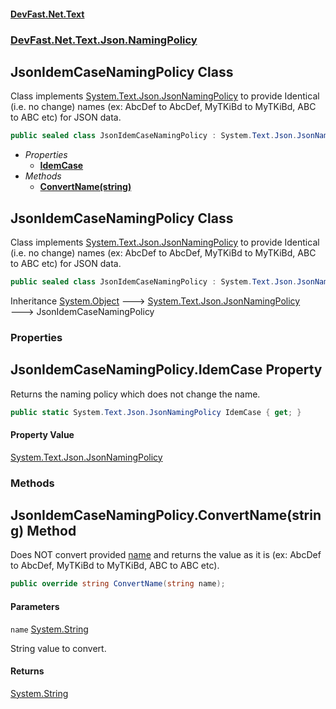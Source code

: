 #### [DevFast.Net.Text](index.md 'index')
### [DevFast.Net.Text.Json.NamingPolicy](DevFast.Net.Text.Json.NamingPolicy.md 'DevFast.Net.Text.Json.NamingPolicy')

## JsonIdemCaseNamingPolicy Class

Class implements [System.Text.Json.JsonNamingPolicy](https://docs.microsoft.com/en-us/dotnet/api/System.Text.Json.JsonNamingPolicy 'System.Text.Json.JsonNamingPolicy') to provide Identical (i.e. no change) names
(ex: AbcDef to AbcDef, MyTKiBd to MyTKiBd, ABC to ABC etc) for JSON data.

```csharp
public sealed class JsonIdemCaseNamingPolicy : System.Text.Json.JsonNamingPolicy
```
- *Properties*
  - **[IdemCase](DevFast.Net.Text.Json.NamingPolicy.JsonIdemCaseNamingPolicy.md#DevFast.Net.Text.Json.NamingPolicy.JsonIdemCaseNamingPolicy.IdemCase 'DevFast.Net.Text.Json.NamingPolicy.JsonIdemCaseNamingPolicy.IdemCase')**
- *Methods*
  - **[ConvertName(string)](DevFast.Net.Text.Json.NamingPolicy.JsonIdemCaseNamingPolicy.md#DevFast.Net.Text.Json.NamingPolicy.JsonIdemCaseNamingPolicy.ConvertName(string) 'DevFast.Net.Text.Json.NamingPolicy.JsonIdemCaseNamingPolicy.ConvertName(string)')**

## JsonIdemCaseNamingPolicy Class

Class implements [System.Text.Json.JsonNamingPolicy](https://docs.microsoft.com/en-us/dotnet/api/System.Text.Json.JsonNamingPolicy 'System.Text.Json.JsonNamingPolicy') to provide Identical (i.e. no change) names
(ex: AbcDef to AbcDef, MyTKiBd to MyTKiBd, ABC to ABC etc) for JSON data.

```csharp
public sealed class JsonIdemCaseNamingPolicy : System.Text.Json.JsonNamingPolicy
```

Inheritance [System.Object](https://docs.microsoft.com/en-us/dotnet/api/System.Object 'System.Object') &#129106; [System.Text.Json.JsonNamingPolicy](https://docs.microsoft.com/en-us/dotnet/api/System.Text.Json.JsonNamingPolicy 'System.Text.Json.JsonNamingPolicy') &#129106; JsonIdemCaseNamingPolicy
### Properties

<a name='DevFast.Net.Text.Json.NamingPolicy.JsonIdemCaseNamingPolicy.IdemCase'></a>

## JsonIdemCaseNamingPolicy.IdemCase Property

Returns the naming policy which does not change the name.

```csharp
public static System.Text.Json.JsonNamingPolicy IdemCase { get; }
```

#### Property Value
[System.Text.Json.JsonNamingPolicy](https://docs.microsoft.com/en-us/dotnet/api/System.Text.Json.JsonNamingPolicy 'System.Text.Json.JsonNamingPolicy')
### Methods

<a name='DevFast.Net.Text.Json.NamingPolicy.JsonIdemCaseNamingPolicy.ConvertName(string)'></a>

## JsonIdemCaseNamingPolicy.ConvertName(string) Method

Does NOT convert provided [name](DevFast.Net.Text.Json.NamingPolicy.JsonIdemCaseNamingPolicy.md#DevFast.Net.Text.Json.NamingPolicy.JsonIdemCaseNamingPolicy.ConvertName(string).name 'DevFast.Net.Text.Json.NamingPolicy.JsonIdemCaseNamingPolicy.ConvertName(string).name') and returns the
value as it is (ex: AbcDef to AbcDef, MyTKiBd to MyTKiBd, ABC to ABC etc).

```csharp
public override string ConvertName(string name);
```
#### Parameters

<a name='DevFast.Net.Text.Json.NamingPolicy.JsonIdemCaseNamingPolicy.ConvertName(string).name'></a>

`name` [System.String](https://docs.microsoft.com/en-us/dotnet/api/System.String 'System.String')

String value to convert.

#### Returns
[System.String](https://docs.microsoft.com/en-us/dotnet/api/System.String 'System.String')